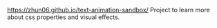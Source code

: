 https://zhun06.github.io/text-animation-sandbox/
Project to learn more about css properties and visual effects.
